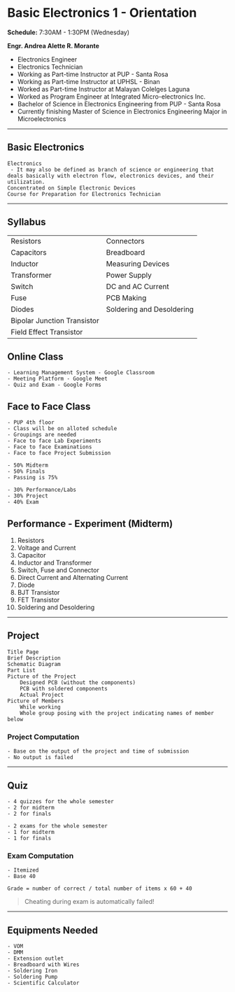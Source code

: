 # Basic Electronics 1 - Orientation
**Schedule:** 7:30AM - 1:30PM (Wednesday)

**Engr. Andrea Alette R. Morante**
- Electronics Engineer
- Electronics Technician
- Working as Part-time Instructor at PUP - Santa Rosa
- Working as Part-time Instructor at UPHSL - Binan
- Worked as Part-time Instructor at Malayan Colelges Laguna
- Worked as Program Engineer at Integrated Micro-electronics Inc.
- Bachelor of Science in Electronics Engineering from PUP - Santa Rosa
- Currently finishing Master of Science in Electronics Engineering Major in Microelectronics

- - -

## Basic Electronics
```
Electronics
 - It may also be defined as branch of science or engineering that deals basically with electron flow, electronics devices, and their utilization.
Concentrated on Simple Electronic Devices
Course for Preparation for Electronics Technician
```
- - - 

## Syllabus

|  |  |
| :----- | :----- |
| Resistors | Connectors |
| Capacitors | Breadboard |
| Inductor | Measuring Devices |
| Transformer | Power Supply |
| Switch | DC and AC Current |
| Fuse | PCB Making |
| Diodes | Soldering and Desoldering |
| Bipolar Junction Transistor |
| Field Effect Transistor |

## Online Class

```
- Learning Management System - Google Classroom
- Meeting Platform - Google Meet
- Quiz and Exam - Google Forms
```

## Face to Face Class

```
- PUP 4th floor
- Class will be on alloted schedule
- Groupings are needed
- Face to face Lab Experiments
- Face to face Examinations
- Face to face Project Submission
```

```
- 50% Midterm
- 50% Finals
- Passing is 75%
```

```
- 30% Performance/Labs
- 30% Project
- 40% Exam
```
## Performance - Experiment (Midterm)

1. Resistors
2. Voltage and Current
3. Capacitor
4. Inductor and Transformer
5. Switch, Fuse and Connector
6. Direct Current and Alternating Current
7. Diode
8. BJT Transistor
9. FET Transistor
10. Soldering and Desoldering

- - -

## Project

```
Title Page
Brief Description
Schematic Diagram
Part List
Picture of the Project
	Designed PCB (without the components)
	PCB with soldered components
	Actual Project
Picture of Members
	While working
	Whole group posing with the project indicating names of member below
```

### Project Computation

```
- Base on the output of the project and time of submission
- No output is failed
```

- - -

## Quiz

```
- 4 quizzes for the whole semester
- 2 for midterm
- 2 for finals
```

```
- 2 exams for the whole semester
- 1 for midterm
- 1 for finals
```

### Exam Computation

```
- Itemized
- Base 40
```

```
Grade = number of correct / total number of items x 60 + 40
```

> Cheating during exam is automatically failed!

- - -

## Equipments Needed

```
- VOM
- DMM
- Extension outlet
- Breadboard with Wires
- Soldering Iron
- Soldering Pump
- Scientific Calculator
```